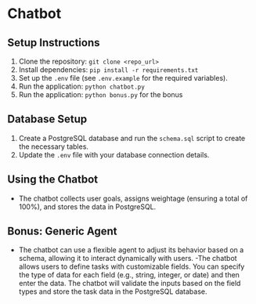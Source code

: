 # Chatbot
## Setup Instructions
1. Clone the repository: `git clone <repo_url>`
2. Install dependencies: `pip install -r requirements.txt`
3. Set up the `.env` file (see `.env.example` for the required variables).
4. Run the application: `python chatbot.py`
5. Run the application: `python bonus.py` for the bonus

## Database Setup
1. Create a PostgreSQL database and run the `schema.sql` script to create the necessary tables.
2. Update the `.env` file with your database connection details.

## Using the Chatbot
- The chatbot collects user goals, assigns weightage (ensuring a total of 100%), and stores the data in PostgreSQL.

## Bonus: Generic Agent
- The chatbot can use a flexible agent to adjust its behavior based on a schema, allowing it to interact dynamically with users.
-The chatbot allows users to define tasks with customizable fields. You can specify the type of data for each field (e.g., string, integer, or date) and then enter the data.
The chatbot will validate the inputs based on the field types and store the task data in the PostgreSQL database.
